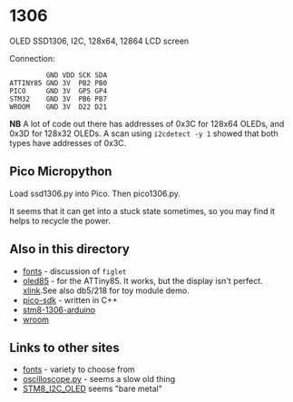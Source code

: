 # 1306

OLED SSD1306, I2C, 128x64, 12864 LCD screen

Connection:

```
         GND VDD SCK SDA
ATTINY85 GND 3V  PB2 PB0
PICO     GND 3V  GP5 GP4
STM32    GND 3V  PB6 PB7
WROOM    GND 3V  D22 D21
```

**NB** A lot of code out there has addresses of 0x3C for 128x64 OLEDs, and 0x3D for 128x32 OLEDs.
A scan using `i2cdetect -y 1` showed that both types have addresses of 0x3C.

## Pico Micropython

Load ssd1306.py into Pico. Then pico1306.py.

It seems that it can get into a stuck state sometimes, so you
may find it helps to recycle the power.

## Also in this directory

* [fonts](fonts.md) - discussion of `figlet`
* [oled85](oled85) - for the ATTiny85. It works, but the display isn't perfect. [xlink](https://www.instructables.com/ATTiny85-connects-to-I2C-OLED-display-Great-Things/).See also db5/218 for toy module demo.
* [pico-sdk](pico-sdk) - written in C++
* [stm8-1306-arduino](stm8-1306-arduino) 
* [wroom](wroom.md)

## Links to other sites

* [fonts](https://github.com/lexus2k/ssd1306/blob/master/src/ssd1306_fonts.c) - variety to choose from
* [oscilloscope.py](https://gist.github.com/blippy/dd93dc64640f31dd9616af8e35cc602a) - seems a slow old thing
* [STM8_I2C_OLED](https://github.com/tugaozi/STM8_I2C_OLED) seems "bare metal"

